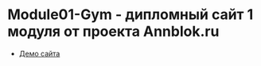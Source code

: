 # Module01-Gym - дипломный сайт 1 модуля от проекта Annblok.ru

* [Демо сайта](https://notcroks.github.io/Module01-Gym/index.html)